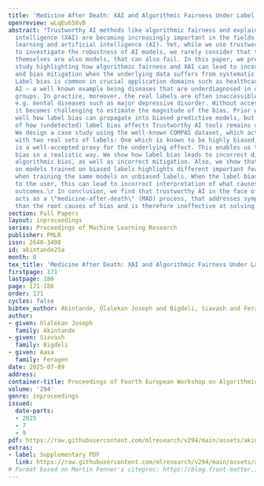 ```yaml
---
title: 'Medicine After Death: XAI and Algorithmic Fairness Under Label Bias'
openreview: wLqEu658vB
abstract: "Trustworthy AI methods like algorithmic fairness and explainable artificial
  intelligence (XAI) are becoming increasingly important in the fields of machine
  learning and artificial intelligence (AI). Yet, while we use trustworthy AI tools
  to investigate the robustness of AI models, we rarely consider that the AI tools
  themselves are also models, that can also fail. In this paper, we present a case
  study highlighting how algorithmic fairness and XAI can lead to incorrect interpretation
  and bias mitigation when the underlying data suffers from systematic label bias.\r
  Label bias is common in crucial application domains such as healthcare or welfare
  AI – a well known example being diseases that are underdiagnosed in certain demographic
  groups. In practice, moreover, the real labels are often inaccessible – consider
  e.g. mental diseases such as major depressive disorder. Without access to true labels,
  it becomes challenging to estimate the magnitude of the bias. Prior work has documented
  well how label bias can propagate into biased predictive models, but the question
  of how (undetected) label bias affects Trustworthy AI tools remains unexplored.
  We design a case study using the well-known COMPAS dataset, which actually comes
  with two real sets of labels: One which is known to be highly biased, and one which
  is a well-accepted proxy for the underlying effect. This enables us to study label
  bias in a realistic way. We show how label bias leads to incorrect diagnosis of
  algorithmic bias, as well as incorrect mitigation. Also, we show that using XAI
  on models trained on biased labels highlights different important features than
  when training the same models on unbiased labels. When the label bias is unknown
  to the user, this can lead to incorrect interpretation of what causes different
  outcomes.\r In conclusion, we find that trustworthy AI in the face of label bias
  acts as a \"medicine-after-death\" (MAD) process, that addresses symptoms rather
  than the root causes of bias and is therefore ineffective at solving the problem."
section: Full Papers
layout: inproceedings
series: Proceedings of Machine Learning Research
publisher: PMLR
issn: 2640-3498
id: akintande25a
month: 0
tex_title: 'Medicine After Death: XAI and Algorithmic Fairness Under Label Bias'
firstpage: 171
lastpage: 186
page: 171-186
order: 171
cycles: false
bibtex_author: Akintande, Olalekan Joseph and Bigdeli, Siavash and Feragen, Aasa
author:
- given: Olalekan Joseph
  family: Akintande
- given: Siavash
  family: Bigdeli
- given: Aasa
  family: Feragen
date: 2025-07-09
address:
container-title: Proceedings of Fourth European Workshop on Algorithmic Fairness
volume: '294'
genre: inproceedings
issued:
  date-parts:
  - 2025
  - 7
  - 9
pdf: https://raw.githubusercontent.com/mlresearch/v294/main/assets/akintande25a/akintande25a.pdf
extras:
- label: Supplementary PDF
  link: https://raw.githubusercontent.com/mlresearch/v294/main/assets/akintande25a/akintande25a-supp.pdf
# Format based on Martin Fenner's citeproc: https://blog.front-matter.io/posts/citeproc-yaml-for-bibliographies/
---
```

